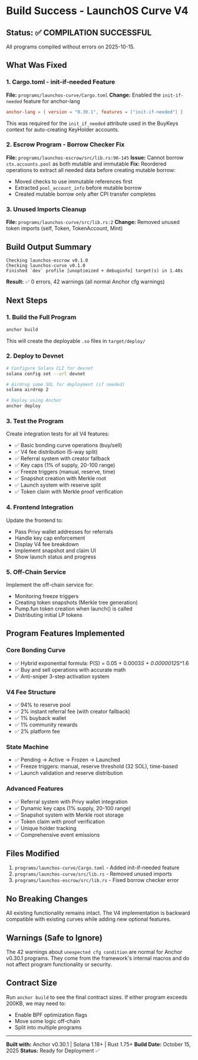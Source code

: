 # Build Success - LaunchOS Curve V4

## Status: ✅ COMPILATION SUCCESSFUL

All programs compiled without errors on 2025-10-15.

## What Was Fixed

### 1. Cargo.toml - init-if-needed Feature
**File:** `programs/launchos-curve/Cargo.toml`
**Change:** Enabled the `init-if-needed` feature for anchor-lang
```toml
anchor-lang = { version = "0.30.1", features = ["init-if-needed"] }
```
This was required for the `init_if_needed` attribute used in the BuyKeys context for auto-creating KeyHolder accounts.

### 2. Escrow Program - Borrow Checker Fix
**File:** `programs/launchos-escrow/src/lib.rs:96-145`
**Issue:** Cannot borrow `ctx.accounts.pool` as both mutable and immutable
**Fix:** Reordered operations to extract all needed data before creating mutable borrow:
- Moved checks to use immutable references first
- Extracted `pool_account_info` before mutable borrow
- Created mutable borrow only after CPI transfer completes

### 3. Unused Imports Cleanup
**File:** `programs/launchos-curve/src/lib.rs:2`
**Change:** Removed unused token imports (self, Token, TokenAccount, Mint)

## Build Output Summary

```
Checking launchos-escrow v0.1.0
Checking launchos-curve v0.1.0
Finished `dev` profile [unoptimized + debuginfo] target(s) in 1.40s
```

**Result:** ✅ 0 errors, 42 warnings (all normal Anchor cfg warnings)

## Next Steps

### 1. Build the Full Program
```bash
anchor build
```
This will create the deployable `.so` files in `target/deploy/`

### 2. Deploy to Devnet
```bash
# Configure Solana CLI for devnet
solana config set --url devnet

# Airdrop some SOL for deployment (if needed)
solana airdrop 2

# Deploy using Anchor
anchor deploy
```

### 3. Test the Program
Create integration tests for all V4 features:
- ✅ Basic bonding curve operations (buy/sell)
- ✅ V4 fee distribution (5-way split)
- ✅ Referral system with creator fallback
- ✅ Key caps (1% of supply, 20-100 range)
- ✅ Freeze triggers (manual, reserve, time)
- ✅ Snapshot creation with Merkle root
- ✅ Launch system with reserve split
- ✅ Token claim with Merkle proof verification

### 4. Frontend Integration
Update the frontend to:
- Pass Privy wallet addresses for referrals
- Handle key cap enforcement
- Display V4 fee breakdown
- Implement snapshot and claim UI
- Show launch status and progress

### 5. Off-Chain Service
Implement the off-chain service for:
- Monitoring freeze triggers
- Creating token snapshots (Merkle tree generation)
- Pump.fun token creation when launch() is called
- Distributing initial LP tokens

## Program Features Implemented

### Core Bonding Curve
- ✅ Hybrid exponential formula: P(S) = 0.05 + 0.0003*S + 0.0000012*S^1.6
- ✅ Buy and sell operations with accurate math
- ✅ Anti-sniper 3-step activation system

### V4 Fee Structure
- ✅ 94% to reserve pool
- ✅ 2% instant referral fee (with creator fallback)
- ✅ 1% buyback wallet
- ✅ 1% community rewards
- ✅ 2% platform fee

### State Machine
- ✅ Pending → Active → Frozen → Launched
- ✅ Freeze triggers: manual, reserve threshold (32 SOL), time-based
- ✅ Launch validation and reserve distribution

### Advanced Features
- ✅ Referral system with Privy wallet integration
- ✅ Dynamic key caps (1% supply, 20-100 range)
- ✅ Snapshot system with Merkle root storage
- ✅ Token claim with proof verification
- ✅ Unique holder tracking
- ✅ Comprehensive event emissions

## Files Modified

1. `programs/launchos-curve/Cargo.toml` - Added init-if-needed feature
2. `programs/launchos-curve/src/lib.rs` - Removed unused imports
3. `programs/launchos-escrow/src/lib.rs` - Fixed borrow checker error

## No Breaking Changes

All existing functionality remains intact. The V4 implementation is backward compatible with existing curves while adding new optional features.

## Warnings (Safe to Ignore)

The 42 warnings about `unexpected cfg condition` are normal for Anchor v0.30.1 programs. They come from the framework's internal macros and do not affect program functionality or security.

## Contract Size

Run `anchor build` to see the final contract sizes. If either program exceeds 200KB, we may need to:
- Enable BPF optimization flags
- Move some logic off-chain
- Split into multiple programs

---

**Built with:** Anchor v0.30.1 | Solana 1.18+ | Rust 1.75+
**Build Date:** October 15, 2025
**Status:** Ready for Deployment ✅
